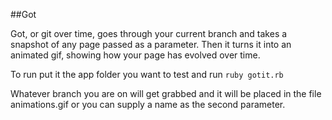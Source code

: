 ##Got

Got, or git over time, goes through your current branch and takes a snapshot of any page passed as a parameter. Then it turns it into an animated gif, showing how your page has evolved over time.

To run put it the app folder you want to test and run 
`ruby gotit.rb` 

Whatever branch you are on will get grabbed and it will be placed in the file animations.gif or you can supply a name as the second parameter. 
